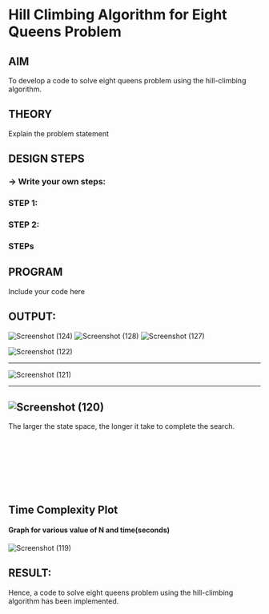 # Hill Climbing Algorithm for Eight Queens Problem
## AIM

To develop a code to solve eight queens problem using the hill-climbing algorithm.

## THEORY
Explain the problem statement

## DESIGN STEPS
### -> Write your own steps:
 
### STEP 1:


### STEP 2:

### STEPs


## PROGRAM
Include your code here



## OUTPUT:

![Screenshot (124)](https://user-images.githubusercontent.com/75235334/169683687-8b29907c-8d33-4c93-b8e3-a3ec053b3c9b.png)
![Screenshot (128)](https://user-images.githubusercontent.com/75235334/169683937-b05e07d1-3485-436f-ad0b-4721662f31b1.png)
![Screenshot (127)](https://user-images.githubusercontent.com/75235334/169683912-d4f079a8-a398-4e53-a64e-063c1a779510.png)

![Screenshot (122)](https://user-images.githubusercontent.com/75235334/169683570-c7fa8e44-4b9c-4aea-b812-661f9c4aee0b.png)

---
![Screenshot (121)](https://user-images.githubusercontent.com/75235334/169683539-49e0b3e0-c1d2-4ada-99c6-51d9fea12106.png)

---
![Screenshot (120)](https://user-images.githubusercontent.com/75235334/169683496-46a1ac36-6253-4e25-b665-28a3d6b69529.png)
---





The larger the state space, the longer it take to complete the search.

</br>
</br>
</br>
</br>
</br>
</br>

## Time Complexity Plot
#### Graph for various value of N and time(seconds)

![Screenshot (119)](https://user-images.githubusercontent.com/75235334/169683724-60e68546-3519-4b5d-ae1b-62b94ad5f61e.png)
## RESULT:

Hence, a code to solve eight queens problem using the hill-climbing algorithm has been implemented.


